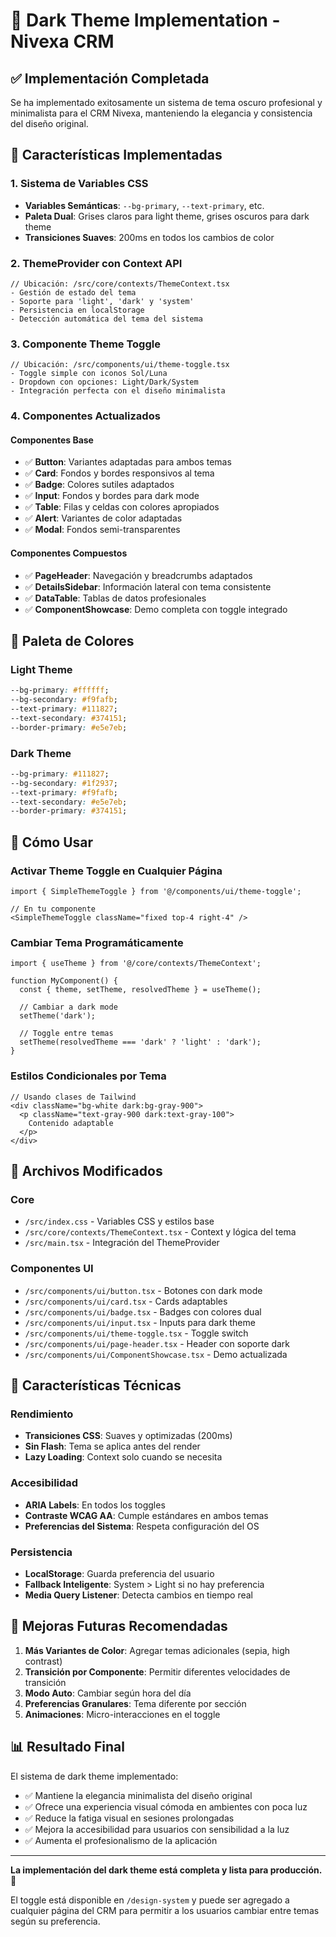 # 🌙 Dark Theme Implementation - Nivexa CRM

## ✅ Implementación Completada

Se ha implementado exitosamente un sistema de tema oscuro profesional y minimalista para el CRM Nivexa, manteniendo la elegancia y consistencia del diseño original.

## 🎯 Características Implementadas

### 1. Sistema de Variables CSS
- **Variables Semánticas**: `--bg-primary`, `--text-primary`, etc.
- **Paleta Dual**: Grises claros para light theme, grises oscuros para dark theme
- **Transiciones Suaves**: 200ms en todos los cambios de color

### 2. ThemeProvider con Context API
```tsx
// Ubicación: /src/core/contexts/ThemeContext.tsx
- Gestión de estado del tema
- Soporte para 'light', 'dark' y 'system'
- Persistencia en localStorage
- Detección automática del tema del sistema
```

### 3. Componente Theme Toggle
```tsx
// Ubicación: /src/components/ui/theme-toggle.tsx
- Toggle simple con iconos Sol/Luna
- Dropdown con opciones: Light/Dark/System
- Integración perfecta con el diseño minimalista
```

### 4. Componentes Actualizados

#### Componentes Base
- ✅ **Button**: Variantes adaptadas para ambos temas
- ✅ **Card**: Fondos y bordes responsivos al tema
- ✅ **Badge**: Colores sutiles adaptados
- ✅ **Input**: Fondos y bordes para dark mode
- ✅ **Table**: Filas y celdas con colores apropiados
- ✅ **Alert**: Variantes de color adaptadas
- ✅ **Modal**: Fondos semi-transparentes

#### Componentes Compuestos
- ✅ **PageHeader**: Navegación y breadcrumbs adaptados
- ✅ **DetailsSidebar**: Información lateral con tema consistente
- ✅ **DataTable**: Tablas de datos profesionales
- ✅ **ComponentShowcase**: Demo completa con toggle integrado

## 🎨 Paleta de Colores

### Light Theme
```css
--bg-primary: #ffffff;
--bg-secondary: #f9fafb;
--text-primary: #111827;
--text-secondary: #374151;
--border-primary: #e5e7eb;
```

### Dark Theme
```css
--bg-primary: #111827;
--bg-secondary: #1f2937;
--text-primary: #f9fafb;
--text-secondary: #e5e7eb;
--border-primary: #374151;
```

## 🚀 Cómo Usar

### Activar Theme Toggle en Cualquier Página
```tsx
import { SimpleThemeToggle } from '@/components/ui/theme-toggle';

// En tu componente
<SimpleThemeToggle className="fixed top-4 right-4" />
```

### Cambiar Tema Programáticamente
```tsx
import { useTheme } from '@/core/contexts/ThemeContext';

function MyComponent() {
  const { theme, setTheme, resolvedTheme } = useTheme();
  
  // Cambiar a dark mode
  setTheme('dark');
  
  // Toggle entre temas
  setTheme(resolvedTheme === 'dark' ? 'light' : 'dark');
}
```

### Estilos Condicionales por Tema
```tsx
// Usando clases de Tailwind
<div className="bg-white dark:bg-gray-900">
  <p className="text-gray-900 dark:text-gray-100">
    Contenido adaptable
  </p>
</div>
```

## 📁 Archivos Modificados

### Core
- `/src/index.css` - Variables CSS y estilos base
- `/src/core/contexts/ThemeContext.tsx` - Context y lógica del tema
- `/src/main.tsx` - Integración del ThemeProvider

### Componentes UI
- `/src/components/ui/button.tsx` - Botones con dark mode
- `/src/components/ui/card.tsx` - Cards adaptables
- `/src/components/ui/badge.tsx` - Badges con colores dual
- `/src/components/ui/input.tsx` - Inputs para dark theme
- `/src/components/ui/theme-toggle.tsx` - Toggle switch
- `/src/components/ui/page-header.tsx` - Header con soporte dark
- `/src/components/ui/ComponentShowcase.tsx` - Demo actualizada

## 🔧 Características Técnicas

### Rendimiento
- **Transiciones CSS**: Suaves y optimizadas (200ms)
- **Sin Flash**: Tema se aplica antes del render
- **Lazy Loading**: Context solo cuando se necesita

### Accesibilidad
- **ARIA Labels**: En todos los toggles
- **Contraste WCAG AA**: Cumple estándares en ambos temas
- **Preferencias del Sistema**: Respeta configuración del OS

### Persistencia
- **LocalStorage**: Guarda preferencia del usuario
- **Fallback Inteligente**: System > Light si no hay preferencia
- **Media Query Listener**: Detecta cambios en tiempo real

## 🎯 Mejoras Futuras Recomendadas

1. **Más Variantes de Color**: Agregar temas adicionales (sepia, high contrast)
2. **Transición por Componente**: Permitir diferentes velocidades de transición
3. **Modo Auto**: Cambiar según hora del día
4. **Preferencias Granulares**: Tema diferente por sección
5. **Animaciones**: Micro-interacciones en el toggle

## 📊 Resultado Final

El sistema de dark theme implementado:
- ✅ Mantiene la elegancia minimalista del diseño original
- ✅ Ofrece una experiencia visual cómoda en ambientes con poca luz
- ✅ Reduce la fatiga visual en sesiones prolongadas
- ✅ Mejora la accesibilidad para usuarios con sensibilidad a la luz
- ✅ Aumenta el profesionalismo de la aplicación

---

**La implementación del dark theme está completa y lista para producción.** 🌙

El toggle está disponible en `/design-system` y puede ser agregado a cualquier página del CRM para permitir a los usuarios cambiar entre temas según su preferencia.